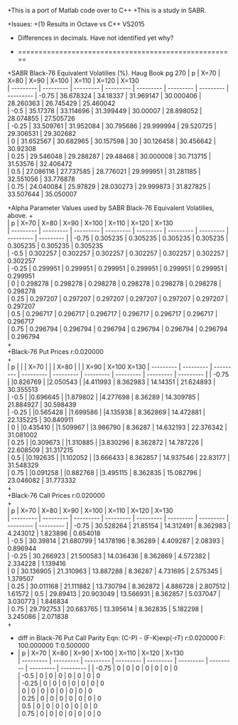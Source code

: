 +This is a port of Matlab code over to C++
+This is a study in SABR.

+Issues:
+(1)  Results in Octave vs C++ VS2015 
+	 Differences in decimals.  Have not identified yet why?
	 
	 
+	 =====================================================
	 
+SABR Black-76 Equivalent Volatilies (%). Haug Book pg 270
	|	p	    |	X=70	    |	X=80	    |	X=90	    |	X=100	    |	X=110	    |	X=120	    |	X=130	
    | --------- | ---------     | ---------     | ---------     | ---------     | ---------     | ---------     | --------- 
	|	-0.75	|	36.678324	|	34.18337	|	31.969147	|	30.000406	|	28.260363	|	26.745429	|	25.460042	
	|	-0.5	|	35.17378	|	33.114696	|	31.399449	|	30.00007	|	28.898052	|	28.074855	|	27.505726	
	|	-0.25	|	33.509761	|	31.952084	|	30.795686	|	29.999994	|	29.520725	|	29.306531	|	29.302682	
	|	0	    |	31.652567	|	30.682965	|	30.157598	|	30	        |	30.126458	|	30.456642	|	30.92308	
	|	0.25	|	29.546048	|	29.288287	|	29.48468	|	30.000008	|	30.713715	|	31.53576	|	32.406472	
	|	0.5	    |	27.086116	|	27.737585	|	28.776021	|	29.999951	|	31.281185	|	32.551056	|	33.776878	
	|	0.75	|	24.040084	|	25.97829	|	28.030273	|	29.999873	|	31.827825	|	33.507644	|	35.050007	
																	
+Alpha Parameter Values used by SABR Black-76 Equivalent Volatilies, above.
+																	
	|	p	|	X=70	|	X=80	|	X=90	|	X=100	|	X=110	|	X=120	|	X=130	
    | --------- | --------- | --------- | --------- | --------- | --------- | --------- | --------- | --------- |
	|	-0.75	|	0.305235	|	0.305235	|	0.305235	|	0.305235	|	0.305235	|	0.305235	|	0.305235	
	|	-0.5	|	0.302257	|	0.302257	|	0.302257	|	0.302257	|	0.302257	|	0.302257	|	0.302257	
	|	-0.25	|	0.299951	|	0.299951	|	0.299951	|	0.299951	|	0.299951	|	0.299951	|	0.299951	
	|	0	|	0.298278	|	0.298278	|	0.298278	|	0.298278	|	0.298278	|	0.298278	|	0.298278	
	|	0.25	|	0.297207	|	0.297207	|	0.297207	|	0.297207	|	0.297207	|	0.297207	|	0.297207	
	|	0.5	|	0.296717	|	0.296717	|	0.296717	|	0.296717	|	0.296717	|	0.296717	|	0.296717	
	|	0.75	|	0.296794	|	0.296794	|	0.296794	|	0.296794	|	0.296794	|	0.296794	|	0.296794	
+																	
+Black-76 Put Prices r:0.020000										
+																	
	|	p	|	|	|	X=70	|	|	|	X=80	|	|	|	X=90	|	X=100	X=130
    | --------- | --------- | --------- | --------- | --------- | --------- | --------- | --------- | --------- |
	|	-0.75	|	|0.826769	|	|2.050543	|	|4.411993	|	8.362983	|	14.14351	|	21.624893	|	30.355513	
	|	-0.5	|	|0.696645	|	|1.879802	|	|4.277698	|	8.36289	|	14.309785	|	21.884927	|	30.598439	
	|	-0.25	|	|0.565428	|	|1.699586	|	|4.135938	|	8.362869	|	14.472881	|	22.135225	|	30.840911	
	|	0	|	|0.435410	|	|1.509967	|	|3.986790	|	8.36287	|	14.632193	|	22.376342	|	31.081002	
	|	0.25	|	|0.309673	|	|1.310885	|	|3.830296	|	8.362872	|	14.787226	|	22.608509	|	31.317215	
	|	0.5	|	|0.192635	|	|1.102052	|	|3.666433	|	8.362857	|	14.937546	|	22.83177	|	31.548329	
	|	0.75	|	|0.091258	|	|0.882768	|	|3.495115	|	8.362835	|	15.082796	|	23.046082	|	31.773332	
+																	
+Black-76 Call Prices r:0.020000										
+																	
	|	p	|	X=70	|	X=80	|	X=90	|	X=100	|	X=110	|	X=120	|	X=130	
    | --------- | --------- | --------- | --------- | --------- | --------- | --------- | --------- | --------- |
	|	-0.75	|	30.528264	|	21.85154	|	14.312491	|	8.362983	|	4.243012	|	1.823896	|	0.654018	
	|	-0.5	|	30.39814	|	21.680799	|	14.178196	|	8.36289	|	4.409287	|	2.08393	|	0.896944	
	|	-0.25	|	30.266923	|	21.500583	|	14.036436	|	8.362869	|	4.572382	|	2.334228	|	1.139416	
	|	0	|	30.136905	|	21.310963	|	13.887288	|	8.36287	|	4.731695	|	2.575345	|	1.379507	
	|	0.25	|	30.011168	|	21.111882	|	13.730794	|	8.362872	|	4.886728	|	2.807512	|	1.61572	
	|	0.5	|	29.89413	|	20.903049	|	13.566931	|	8.362857	|	5.037047	|	3.030773	|	1.846834	
	|	0.75	|	29.792753	|	20.683765	|	13.395614	|	8.362835	|	5.182298	|	3.245086	|	2.071838	
+																	
+ diff in Black-76 Put Call Parity Eqn: (C-P) - (F-K)exp(-rT) r:0.020000 F: 100.000000 T:0.500000
+																	
	|	p	|	X=70	|	X=80	|	X=90	|	X=100	|	X=110	|	X=120	|	X=130	
    | --------- | --------- | --------- | --------- | --------- | --------- | --------- | --------- | --------- |
	|	-0.75	|	0	|	0	|	0	|	0	|	0	|	0	|	0	
	|	-0.5	|	0	|	0	|	0	|	0	|	0	|	0	|	0	
	|	-0.25	|	0	|	0	|	0	|	0	|	0	|	0	|	0	
	|	0	|	0	|	0	|	0	|	0	|	0	|	0	|	0	
	|	0.25	|	0	|	0	|	0	|	0	|	0	|	0	|	0	
	|	0.5	|	0	|	0	|	0	|	0	|	0	|	0	|	0	
	|	0.75	|	0	|	0	|	0	|	0	|	0	|	0	|	0	
